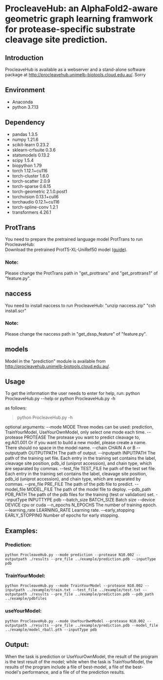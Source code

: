 # ProcleaveHub: an AlphaFold2-aware geometric graph learning framwork for protease-specific substrate cleavage site prediction.
## Introduction
ProcleaveHub is available as a webserver and a stand-alone software package at http://procleavehub.unimelb-biotools.cloud.edu.au/. Sorry

## Environment
* Anaconda
* python 3.7.13

## Dependency

* pandas    1.3.5
* numpy		1.21.6
* scikit-learn    0.23.2
* sklearn-crfsuite    0.3.6
* statsmodels    0.13.2
* scipy    1.5.4
* biopython    1.79
* torch    1.12.1+cu116
* torch-cluster    1.6.0
* torch-scatter    2.0.9
* torch-sparse    0.6.15
* torch-geometric    2.1.0.post1
* torchvision    0.13.1+cull6
* torchaudio    0.12.1+cu116
* torch-spline-conv    1.2.1
* transformers    4.26.1

## ProtTrans
You need to prepare the pretrained language model ProtTrans to run ProcleaveHub:  
Download the pretrained ProtT5-XL-UniRef50 model ([guide](https://github.com/agemagician/ProtTrans)). 
### Note:
Please change the ProtTrans path in "get_prottrans" and "get_prottrans1" of "feature.py".

## naccess
You need to install naccess to run ProcleaveHub:
"unzip naccess.zip"
"csh install.scr"
### Note:
Please change the naccess path in "get_dssp_feature" of "feature.py".

## models
Model in the "prediction" module is available from http://procleavehub.unimelb-biotools.cloud.edu.au/.

## Usage

To get the information the user needs to enter for help, run:
    python ProcleaveHub.py --help
 or
    python ProcleaveHub.py -h

as follows:

>python ProcleaveHub.py -h

optional arguments:
  --mode MODE    Three modes can be used: prediction, TrainYourModel, UseYourOwnModel, only select one mode each time.
  --protease PROTEASE    The protease you want to predict cleavage to, eg:A01.001 Or if you want to build a new model, please create a name. There should no space in the model name.
  --chain CHAIN    A or B
  --outputpath OUTPUTPATH    The path of output.
  --inputpath INPUTPATH    The path of the training set file. Each entry in the training set contains the label, cleavage site position, pdb_id (uniprot accession), and chain type, which are separated by commas.
  --test_file TEST_FILE    he path of the test set file. Each entry in the training set contains the label, cleavage site position, pdb_id (uniprot accession), and chain type, which are separated by commas.
  --pre_file PRE_FILE    The path of the pdb file to predict.
  --model_file MODEL_FILE    The path of the model file to deploy.
  --pdb_path PDB_PATH    The path of the pdb files for the training (test or validation) set.
  --inputType INPUTTYPE    pdb
  --batch_size BATCH_SIZE    Batch size
  --device DEVICE    cpu or cuda
  --n_epochs N_EPOCHS    The number of training epoch.
  --learning_rate LEARNING_RATE    Learning rate.
  --early_stopping EARLY_STOPPING    Number of epochs for early stopping.

## Examples:

### Prediction:
```python ProcleaveHub.py --mode prediction --protease N10.002 --outputpath ./results --pre_file ../example/prediction.pdb --inputType pdb```
### TrainYourModel:
```python ProcleaveHub.py --mode TrainYourModel --protease N10.002 --inputpath ../example/train.txt --test_file ../example/test.txt --outputpath ./results --pre_file ../example/prediction.pdb --pdb_path ../example/pdbfiles```
### useYourModel:
```python ProcleaveHub.py --mode UseYourOwnModel --protease N10.002 --outputpath ./results --pre_file ../example/prediction.pdb --model_file ../example/model_rball.pth --inputType pdb```
## Output:
When the task is prediction or UseYourOwnModel, the result of the program is the test result of the model; while when the task is TrainYourModel, the results of the program include a file of best-model, a file of the best-model's performance, and a file of of the prediction results.
